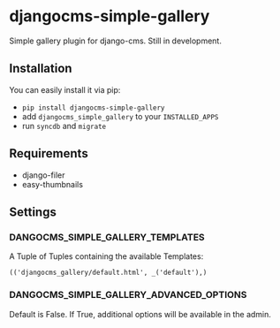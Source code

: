 # djangocms-simple-gallery

Simple gallery plugin for django-cms. Still in development.

## Installation
You can easily install it via pip:

* `pip install djangocms-simple-gallery`
* add `djangocms_simple_gallery` to your `INSTALLED_APPS`
* run `syncdb` and `migrate`

## Requirements
* django-filer
* easy-thumbnails

## Settings
### DANGOCMS_SIMPLE_GALLERY_TEMPLATES
A Tuple of Tuples containing the available Templates:

`(('djangocms_gallery/default.html', _('default'),)`

### DANGOCMS_SIMPLE_GALLERY_ADVANCED_OPTIONS
Default is False. If True, additional options will be available in the admin.